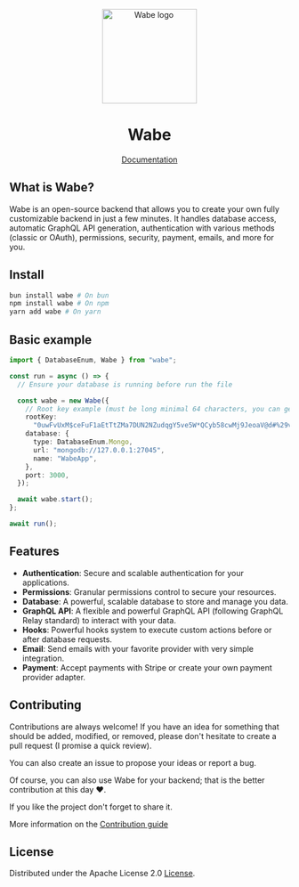 <p align="center">
  <a href="https://wabe.dev"><img src="https://www.wabe.dev/logo.webp" alt="Wabe logo" height=170></a>
</p>
<h1 align="center">Wabe</h1>

<div align="center">
  <a href="https://wabe.dev">Documentation</a>
</div>

## What is Wabe?

Wabe is an open-source backend that allows you to create your own fully customizable backend in just a few minutes. It handles database access, automatic GraphQL API generation, authentication with various methods (classic or OAuth), permissions, security, payment, emails, and more for you.

## Install

```sh
bun install wabe # On bun
npm install wabe # On npm
yarn add wabe # On yarn
```


## Basic example

```ts
import { DatabaseEnum, Wabe } from "wabe";

const run = async () => {
  // Ensure your database is running before run the file

  const wabe = new Wabe({
    // Root key example (must be long minimal 64 characters, you can generate it online)
    rootKey:
      "0uwFvUxM$ceFuF1aEtTtZMa7DUN2NZudqgY5ve5W*QCyb58cwMj9JeoaV@d#%29v&aJzswuudVU1%nAT+rxS0Bh&OkgBYc0PH18*",
    database: {
      type: DatabaseEnum.Mongo,
      url: "mongodb://127.0.0.1:27045",
      name: "WabeApp",
    },
    port: 3000,
  });

  await wabe.start();
};

await run();
```

## Features

- **Authentication**: Secure and scalable authentication for your applications.
- **Permissions**: Granular permissions control to secure your resources.
- **Database**: A powerful, scalable database to store and manage you data.
- **GraphQL API**: A flexible and powerful GraphQL API (following GraphQL Relay standard) to interact with your data.
- **Hooks**: Powerful hooks system to execute custom actions before or after database requests.
- **Email**: Send emails with your favorite provider with very simple integration.
- **Payment**: Accept payments with Stripe or create your own payment provider adapter.

## Contributing

Contributions are always welcome! If you have an idea for something that should be added, modified, or removed, please don't hesitate to create a pull request (I promise a quick review).

You can also create an issue to propose your ideas or report a bug.

Of course, you can also use Wabe for your backend; that is the better contribution at this day ❤️.

If you like the project don't forget to share it.

More information on the [Contribution guide](https://github.com/palixir/wabe/blob/main/CONTRIBUTING.md)

## License

Distributed under the Apache License 2.0 [License](https://github.com/palixir/wabe/blob/main/LICENSE).
